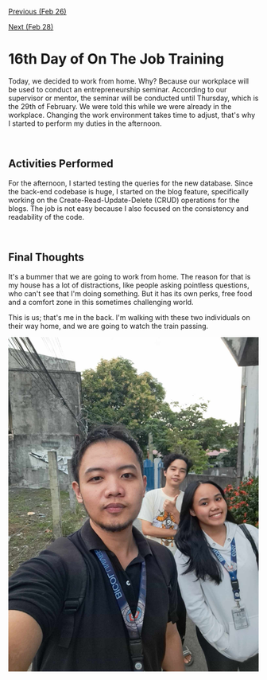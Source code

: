 [Previous (Feb 26)](./02-26-2024.md)

[Next (Feb 28)](./02-28-2024.md)

# 16th Day of On The Job Training

Today, we decided to work from home. Why? Because our workplace will be used to conduct an
entrepreneurship seminar. According to our supervisor or mentor, the seminar will be
conducted until Thursday, which is the 29th of February. We were told this while we were
already in the workplace. Changing the work environment takes time to adjust, that's why I
started to perform my duties in the afternoon.

<br>

## Activities Performed

For the afternoon, I started testing the queries for the new database. Since the back-end
codebase is huge, I started on the blog feature, specifically working on the
Create-Read-Update-Delete (CRUD) operations for the blogs. The job is not easy because I
also focused on the consistency and readability of the code.

<br>

## Final Thoughts

It's a bummer that we are going to work from home. The reason for that is my house has a
lot of distractions, like people asking pointless questions, who can't see that I'm doing
something. But it has its own perks, free food and a comfort zone in this sometimes
challenging world.

This is us; that's me in the back. I'm walking with these two individuals on their way
home, and we are going to watch the train passing.

![Work From Home](./assets/img/work-from-home.jpg)
